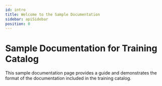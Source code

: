 ```yaml
---
id: intro
title: Welcome to the Sample Documentation
sidebar: apiSidebar
position: 0
---
```


# Sample Documentation for Training Catalog

This sample documentation page provides a guide and demonstrates the format of the documentation included in the training catalog.